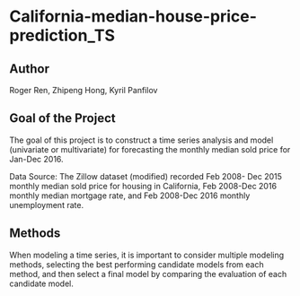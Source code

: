 # California-median-house-price-prediction_TS
## Author
Roger Ren, Zhipeng Hong, Kyril Panfilov

## Goal of the Project 
The goal of this project is to construct a time series analysis and model (univariate or multivariate) for forecasting the monthly median sold price for Jan-Dec 2016.

Data Source: The Zillow dataset (modified) recorded Feb 2008- Dec 2015 monthly median sold price for housing in California, Feb 2008-Dec 2016 monthly median mortgage rate, and Feb 2008-Dec 2016 monthly unemployment rate.

## Methods
When modeling a time series, it is important to consider multiple modeling methods, selecting the best performing candidate models from each method, and then select a final model by comparing the evaluation of each candidate model.

